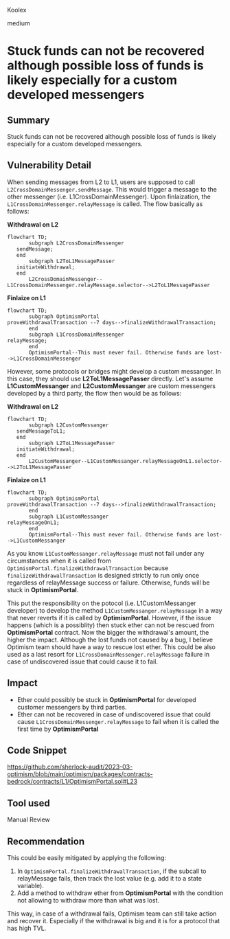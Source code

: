 Koolex

medium

# Stuck funds can not be recovered although possible loss of funds is likely especially for a custom developed messengers

## Summary
Stuck funds can not be recovered although possible loss of funds is likely especially for a custom developed messengers. 

## Vulnerability Detail
When sending messages from L2 to L1, users are supposed to call `L2CrossDomainMessenger.sendMessage`. This would trigger a message to the other messenger (i.e. L1CrossDomainMessenger). Upon finlaization, the `L1CrossDomainMessenger.relayMessage` is called.
The flow basically as follows:

**Withdrawal on L2**

 ```mermaid
flowchart TD;
		subgraph L2CrossDomainMessenger
    sendMessage;
    end
		subgraph L2ToL1MessagePasser
    initiateWithdrawal;
    end
		L2CrossDomainMessenger--L1CrossDomainMessenger.relayMessage.selector-->L2ToL1MessagePasser
```

**Finlaize on L1**

 ```mermaid
flowchart TD;
		subgraph OptimismPortal
proveWithdrawalTransaction --7 days-->finalizeWithdrawalTransaction;		
		end
		subgraph L1CrossDomainMessenger
relayMessage;		
		end
		OptimismPortal--This must never fail. Otherwise funds are lost-->L1CrossDomainMessenger
```

However, some protocols or bridges might develop a custom messanger. In this case, they should use **L2ToL1MessagePasser** directly. Let's assume **L1CustomMessanger** and **L2CustomMessanger** are custom messengers developed by a third party, the flow then would be as follows:

**Withdrawal on L2**

 ```mermaid
flowchart TD;
		subgraph L2CustomMessanger
    sendMessageToL1;
    end
		subgraph L2ToL1MessagePasser
    initiateWithdrawal;
    end
		L2CustomMessanger--L1CustomMessanger.relayMessageOnL1.selector-->L2ToL1MessagePasser
```

**Finlaize on L1**

 ```mermaid
flowchart TD;
		subgraph OptimismPortal
proveWithdrawalTransaction --7 days-->finalizeWithdrawalTransaction;		
		end
		subgraph L1CustomMessanger
relayMessageOnL1;		
		end
		OptimismPortal--This must never fail. Otherwise funds are lost-->L1CustomMessanger
```


As you know `L1CustomMessanger.relayMessage` must not fail under any circumstances when it is called from `OptimismPortal.finalizeWithdrawalTransaction` because `finalizeWithdrawalTransaction` is designed strictly to run only once regardless of relayMessage success or failure. Otherwise, funds will be stuck in **OptimismPortal**. 

This put the responsibility on the potocol (i.e. L1CustomMessanger developer) to develop the method `L1CustomMessanger.relayMessage` in a way that never reverts if it is called by **OptimismPortal**. However, if the issue happens (which is a possiblity) then stuck ether can not be rescued from **OptimismPortal** contract. Now the bigger the withdrawal's amount, the higher the impact. 
Although the lost funds not caused by a bug, I believe Optimism team should have a way to rescue lost ether. This could be also used as a last resort for `L1CrossDomainMessenger.relayMessage` failure in case of undiscovered issue that could cause it to fail.


## Impact
- Ether could possibly be stuck in **OptimismPortal** for developed customer messengers by third parties.
- Ether can not be recovered in case of undiscovered issue that could cause  `L1CrossDomainMessenger.relayMessage` to fail when it is called the first time by **OptimismPortal**

## Code Snippet

https://github.com/sherlock-audit/2023-03-optimism/blob/main/optimism/packages/contracts-bedrock/contracts/L1/OptimismPortal.sol#L23


## Tool used

Manual Review

## Recommendation

 This could be easily mitigated by applying the following:
 1. In `OptimismPortal.finalizeWithdrawalTransaction`, if the subcall to relayMessage fails, then track the lost value (e.g. add it to a state variable).
 2. Add a method to withdraw ether from **OptimismPortal** with the condition not allowing to withdraw more than what was lost.

This way, in case of a withdrawal fails, Optimism team can still take action and recover it. Especially if the withdrawal is big and it is for a protocol that has high TVL.
 
  